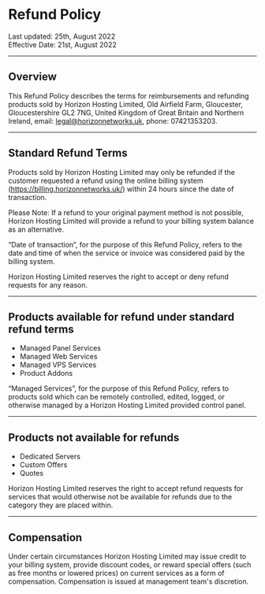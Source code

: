 # Refund Policy

Last updated: 25th, August 2022 <br/>
Effective Date: 21st, August 2022

---

## Overview

This Refund Policy describes the terms for reimbursements and refunding products sold by Horizon Hosting Limited, Old Airfield Farm, Gloucester, Gloucestershire GL2 7NG, United Kingdom of Great Britain and Northern Ireland, email: legal@horizonnetworks.uk, phone: 07421353203.

---

## Standard Refund Terms

Products sold by Horizon Hosting Limited may only be refunded if the customer requested a refund using the online billing system (https://billing.horizonnetworks.uk/) within 24 hours since the date of transaction.

Please Note: If a refund to your original payment method is not possible, Horizon Hosting Limited will provide a refund to your billing system balance as an alternative.

“Date of transaction”, for the purpose of this Refund Policy, refers to the date and time of when the service or invoice was considered paid by the billing system. 

Horizon Hosting Limited reserves the right to accept or deny refund requests for any reason.

---

## Products available for refund under standard refund terms

- Managed Panel Services
- Managed Web Services
- Managed VPS Services
- Product Addons

“Managed Services”, for the purpose of this Refund Policy, refers to products sold which can be remotely controlled, edited, logged, or otherwise managed by a Horizon Hosting Limited provided control panel.

---

## Products not available for refunds

- Dedicated Servers
- Custom Offers
- Quotes

Horizon Hosting Limited reserves the right to accept refund requests for services that would otherwise not be available for refunds due to the category they are placed within.

---

## Compensation

Under certain circumstances Horizon Hosting Limited may issue credit to your billing system, provide discount codes, or reward special offers (such as free months or lowered prices) on current services as a form of compensation. Compensation is issued at management team's discretion.
